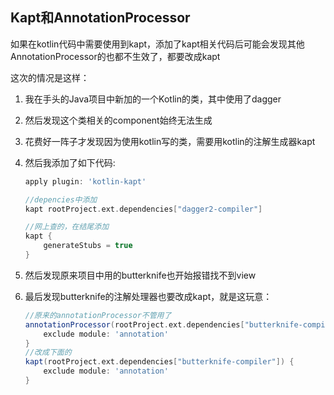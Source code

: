## Kapt和AnnotationProcessor

如果在kotlin代码中需要使用到kapt，添加了kapt相关代码后可能会发现其他AnnotationProcessor的也都不生效了，都要改成kapt

这次的情况是这样：

1. 我在手头的Java项目中新加的一个Kotlin的类，其中使用了dagger

2. 然后发现这个类相关的component始终无法生成

3. 花费好一阵子才发现因为使用kotlin写的类，需要用kotlin的注解生成器kapt

4. 然后我添加了如下代码:

   ```groovy
   apply plugin: 'kotlin-kapt'
   
   //depencies中添加
   kapt rootProject.ext.dependencies["dagger2-compiler"]
   
   //网上查的，在结尾添加
   kapt {
       generateStubs = true
   }
   ```

5. 然后发现原来项目中用的butterknife也开始报错找不到view

6. 最后发现butterknife的注解处理器也要改成kapt，就是这玩意：

   ```groovy
   //原来的annotationProcessor不管用了
   annotationProcessor(rootProject.ext.dependencies["butterknife-compiler"]) {
       exclude module: 'annotation'
   }
   //改成下面的
   kapt(rootProject.ext.dependencies["butterknife-compiler"]) {
       exclude module: 'annotation'
   }
   ```

   